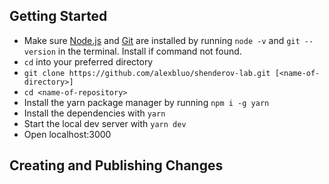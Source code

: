 ## Getting Started

- Make sure [Node.js](https://nodejs.org/en/download/) and [Git](https://git-scm.com/downloads) are installed by running `node -v` and `git --version` in the terminal. Install if command not found.
- `cd` into your preferred directory
- `git clone https://github.com/alexbluo/shenderov-lab.git [<name-of-directory>]`
- `cd <name-of-repository>`
- Install the yarn package manager by running `npm i -g yarn`
- Install the dependencies with `yarn`
- Start the local dev server with `yarn dev`
- Open localhost:3000

## Creating and Publishing Changes
